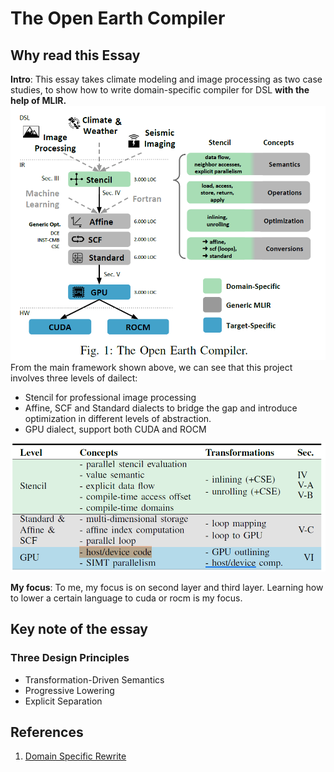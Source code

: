 # The Open Earth Compiler
## Why read this Essay
**Intro**: This essay takes climate modeling and image processing as two case studies, to show how to write domain-specific compiler for DSL **with the help of MLIR.**    
![](../../png/OpenEarthFramework.png)  
From the main framework shown above, we can see that this project involves three levels of dailect: 
* Stencil for professional image processing 
* Affine, SCF and Standard dialects to bridge the gap and introduce optimization in different levels of abstraction.  
* GPU dialect, support both CUDA and ROCM    

![](../../png/OpenEarthDialect.png)

**My focus**: To me, my focus is on second layer and third layer. Learning how to lower a certain language to cuda or rocm is my focus.  

## Key note of the essay
### Three Design Principles
* Transformation-Driven Semantics
* Progressive Lowering
* Explicit Separation    

## References
1. [Domain Specific Rewrite](https://arxiv.org/abs/2005.13014)